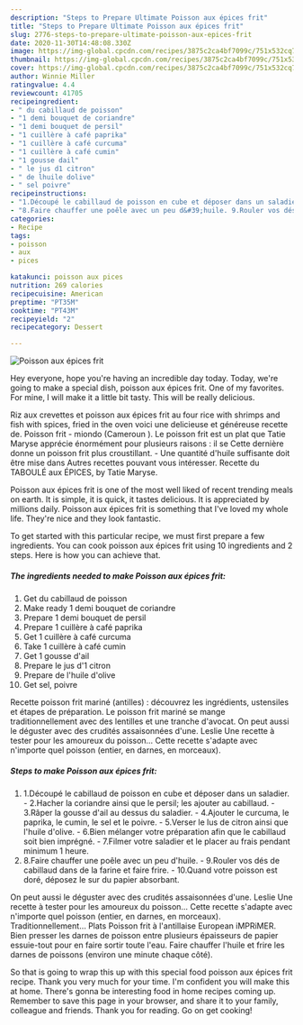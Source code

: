 ```yaml
---
description: "Steps to Prepare Ultimate Poisson aux épices frit"
title: "Steps to Prepare Ultimate Poisson aux épices frit"
slug: 2776-steps-to-prepare-ultimate-poisson-aux-epices-frit
date: 2020-11-30T14:48:08.330Z
image: https://img-global.cpcdn.com/recipes/3875c2ca4bf7099c/751x532cq70/poisson-aux-epices-frit-photo-principale-de-la-recette.jpg
thumbnail: https://img-global.cpcdn.com/recipes/3875c2ca4bf7099c/751x532cq70/poisson-aux-epices-frit-photo-principale-de-la-recette.jpg
cover: https://img-global.cpcdn.com/recipes/3875c2ca4bf7099c/751x532cq70/poisson-aux-epices-frit-photo-principale-de-la-recette.jpg
author: Winnie Miller
ratingvalue: 4.4
reviewcount: 41705
recipeingredient:
- " du cabillaud de poisson"
- "1 demi bouquet de coriandre"
- "1 demi bouquet de persil"
- "1 cuillère à café paprika"
- "1 cuillère à café curcuma"
- "1 cuillère à café cumin"
- "1 gousse dail"
- " le jus d1 citron"
- " de lhuile dolive"
- " sel poivre"
recipeinstructions:
- "1.Découpé le cabillaud de poisson en cube et déposer dans un saladier. 2.Hacher la coriandre ainsi que le persil; les ajouter au cabillaud. 3.Râper la gousse d&#39;ail au dessus du saladier. 4.Ajouter le curcuma, le paprika, le cumin, le sel et le poivre. 5.Verser le lus de citron ainsi que l&#39;huile d&#39;olive. 6.Bien mélanger votre préparation afin que le cabillaud soit bien imprégné. 7.Filmer votre saladier et le placer au frais pendant minimum 1 heure."
- "8.Faire chauffer une poêle avec un peu d&#39;huile. 9.Rouler vos dés de cabillaud dans de la farine et faire frire. 10.Quand votre poisson est doré, déposez le sur du papier absorbant."
categories:
- Recipe
tags:
- poisson
- aux
- pices

katakunci: poisson aux pices 
nutrition: 269 calories
recipecuisine: American
preptime: "PT35M"
cooktime: "PT43M"
recipeyield: "2"
recipecategory: Dessert

---
```



![Poisson aux épices frit](https://img-global.cpcdn.com/recipes/3875c2ca4bf7099c/751x532cq70/poisson-aux-epices-frit-photo-principale-de-la-recette.jpg)

Hey everyone, hope you're having an incredible day today. Today, we're going to make a special dish, poisson aux épices frit. One of my favorites. For mine, I will make it a little bit tasty. This will be really delicious.

Riz aux crevettes et poisson aux épices frit au four rice with shrimps and fish with spices, fried in the oven voici une delicieuse et généreuse recette de. Poisson frit - miondo (Cameroun ). Le poisson frit est un plat que Tatie Maryse apprécie énormément pour plusieurs raisons : il se Cette dernière donne un poisson frit plus croustillant. - Une quantité d&#39;huile suffisante doit être mise dans Autres recettes pouvant vous intéresser. Recette du TABOULÉ aux ÉPICES, by Tatie Maryse.

Poisson aux épices frit is one of the most well liked of recent trending meals on earth. It is simple, it is quick, it tastes delicious. It is appreciated by millions daily. Poisson aux épices frit is something that I've loved my whole life. They're nice and they look fantastic.


To get started with this particular recipe, we must first prepare a few ingredients. You can cook poisson aux épices frit using 10 ingredients and 2 steps. Here is how you can achieve that.

<!--inarticleads1-->

##### The ingredients needed to make Poisson aux épices frit:

1. Get  du cabillaud de poisson
1. Make ready 1 demi bouquet de coriandre
1. Prepare 1 demi bouquet de persil
1. Prepare 1 cuillère à café paprika
1. Get 1 cuillère à café curcuma
1. Take 1 cuillère à café cumin
1. Get 1 gousse d&#39;ail
1. Prepare  le jus d&#39;1 citron
1. Prepare  de l&#39;huile d&#39;olive
1. Get  sel, poivre


Recette poisson frit mariné (antilles) : découvrez les ingrédients, ustensiles et étapes de préparation. Le poisson frit mariné se mange traditionnellement avec des lentilles et une tranche d&#39;avocat. On peut aussi le déguster avec des crudités assaisonnées d&#39;une. Leslie Une recette à tester pour les amoureux du poisson… Cette recette s&#39;adapte avec n&#39;importe quel poisson (entier, en darnes, en morceaux). 

<!--inarticleads2-->

##### Steps to make Poisson aux épices frit:

1. 1.Découpé le cabillaud de poisson en cube et déposer dans un saladier. - 2.Hacher la coriandre ainsi que le persil; les ajouter au cabillaud. - 3.Râper la gousse d&#39;ail au dessus du saladier. - 4.Ajouter le curcuma, le paprika, le cumin, le sel et le poivre. - 5.Verser le lus de citron ainsi que l&#39;huile d&#39;olive. - 6.Bien mélanger votre préparation afin que le cabillaud soit bien imprégné. - 7.Filmer votre saladier et le placer au frais pendant minimum 1 heure.
1. 8.Faire chauffer une poêle avec un peu d&#39;huile. - 9.Rouler vos dés de cabillaud dans de la farine et faire frire. - 10.Quand votre poisson est doré, déposez le sur du papier absorbant.


On peut aussi le déguster avec des crudités assaisonnées d&#39;une. Leslie Une recette à tester pour les amoureux du poisson… Cette recette s&#39;adapte avec n&#39;importe quel poisson (entier, en darnes, en morceaux). Traditionnellement… Plats Poisson frit à l&#39;antillaise European iMPRiMER. Bien presser les darnes de poisson entre plusieurs épaisseurs de papier essuie-tout pour en faire sortir toute l&#39;eau. Faire chauffer l&#39;huile et frire les darnes de poissons (environ une minute chaque côté). 

So that is going to wrap this up with this special food poisson aux épices frit recipe. Thank you very much for your time. I'm confident you will make this at home. There's gonna be interesting food in home recipes coming up. Remember to save this page in your browser, and share it to your family, colleague and friends. Thank you for reading. Go on get cooking!
